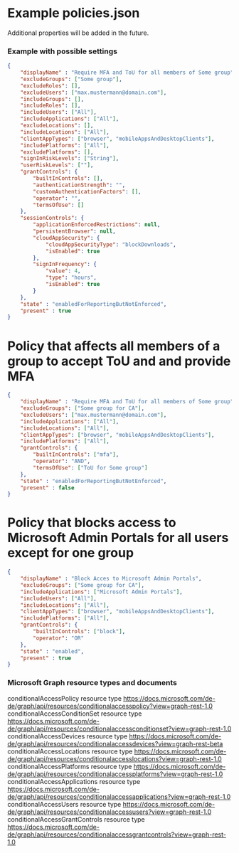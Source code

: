 # Example policies.json
Additional properties will be added in the future.

### Example with possible settings
```json
{
    "displayName" : "Require MFA and ToU for all members of Some group",
    "excludeGroups": ["Some group"],
    "excludeRoles": [],
    "excludeUsers": ["max.mustermann@domain.com"],
    "includeGroups": [],
    "includeRoles": [],
    "includeUsers": ["All"],
    "includeApplications": ["All"],
    "excludeLocations": [],
    "includeLocations": ["All"],
    "clientAppTypes": ["browser", "mobileAppsAndDesktopClients"],
    "includePlatforms": ["All"],
    "excludePlatforms": [],
    "signInRiskLevels": ["String"],
    "userRiskLevels": [""],
    "grantControls": {
        "builtInControls": [],
        "authenticationStrength": "",
        "customAuthenticationFactors": [],
        "operator": "",
        "termsOfUse": []
    },
    "sessionControls": {
        "applicationEnforcedRestrictions": null,
        "persistentBrowser": null,
        "cloudAppSecurity": {
            "cloudAppSecurityType": "blockDownloads",
            "isEnabled": true
        },
        "signInFrequency": {
            "value": 4,
            "type": "hours",
            "isEnabled": true
        }
    },    
    "state" : "enabledForReportingButNotEnforced",
    "present" : true
}
```

# Policy that affects all members of a group to accept ToU and and provide MFA
```json
{
    "displayName" : "Require MFA and ToU for all members of Some group",
    "excludeGroups": ["Some group for CA"],
    "excludeUsers": ["max.mustermann@domain.com"],        
    "includeApplications": ["All"],        
    "includeLocations": ["All"],
    "clientAppTypes": ["browser", "mobileAppsAndDesktopClients"],
    "includePlatforms": ["All"],
    "grantControls": {
        "builtInControls": ["mfa"],
        "operator": "AND",
        "termsOfUse": ["ToU for Some group"]
    },
    "state" : "enabledForReportingButNotEnforced",
    "present" : false
}
```

# Policy that blocks access to Microsoft Admin Portals for all users except for one group
```json
{
    "displayName" : "Block Acces to Microsoft Admin Portals",
    "excludeGroups": ["Some group for CA"],
    "includeApplications": ["Microsoft Admin Portals"],
    "includeUsers": ["All"],     
    "includeLocations": ["All"],
    "clientAppTypes": ["browser", "mobileAppsAndDesktopClients"],
    "includePlatforms": ["All"],
    "grantControls": {
        "builtInControls": ["block"],
        "operator": "OR"
    },
    "state" : "enabled",
    "present" : true
}
```

### Microsoft Graph resource types and documents
conditionalAccessPolicy resource type https://docs.microsoft.com/de-de/graph/api/resources/conditionalaccesspolicy?view=graph-rest-1.0
conditionalAccessConditionSet resource type https://docs.microsoft.com/de-de/graph/api/resources/conditionalaccessconditionset?view=graph-rest-1.0
conditionalAccessDevices resource type https://docs.microsoft.com/de-de/graph/api/resources/conditionalaccessdevices?view=graph-rest-beta
conditionalAccessLocations resource type https://docs.microsoft.com/de-de/graph/api/resources/conditionalaccesslocations?view=graph-rest-1.0
conditionalAccessPlatforms resource type https://docs.microsoft.com/de-de/graph/api/resources/conditionalaccessplatforms?view=graph-rest-1.0
conditionalAccessApplications resource type https://docs.microsoft.com/de-de/graph/api/resources/conditionalaccessapplications?view=graph-rest-1.0
conditionalAccessUsers resource type https://docs.microsoft.com/de-de/graph/api/resources/conditionalaccessusers?view=graph-rest-1.0
conditionalAccessGrantControls resource type https://docs.microsoft.com/de-de/graph/api/resources/conditionalaccessgrantcontrols?view=graph-rest-1.0